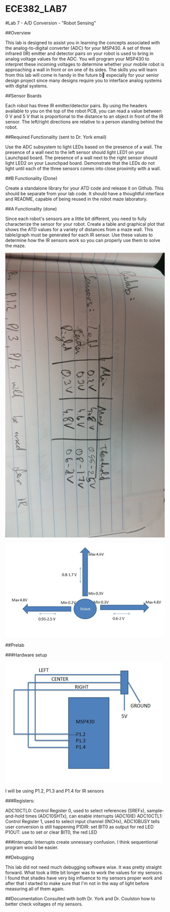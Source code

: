ECE382_LAB7
===========
#Lab 7 - A/D Conversion - "Robot Sensing"


##Overview

This lab is designed to assist you in learning the concepts associated with the analog-to-digital converter (ADC) for your MSP430. A set of three infrared (IR) emitter and detector pairs on your robot is used to bring in analog voltage values for the ADC. You will program your MSP430 to interpret these incoming voltages to determine whether your mobile robot is approaching a wall in front or on one of its sides. The skills you will learn from this lab will come in handy in the future b especially for your senior design project since many designs require you to interface analog systems with digital systems.

##Sensor Boards

Each robot has three IR emitter/detector pairs. By using the headers available to you on the top of the robot PCB, you can read a value between 0 V and 5 V that is proportional to the distance to an object in front of the IR sensor. The left/right directions are relative to a person standing behind the robot.

##Required Functionality (sent to Dr. York email)

Use the ADC subsystem to light LEDs based on the presence of a wall. The presence of a wall next to the left sensor should light LED1 on your Launchpad board. The presence of a wall next to the right sensor should light LED2 on your Launchpad board. Demonstrate that the LEDs do not light until each of the three sensors comes into close proximity with a wall.

##B Functionality (Done)

Create a standalone library for your ATD code and release it on Github. This should be separate from your lab code. It should have a thoughtful interface and README, capable of being reused in the robot maze laboratory.

##A Functionality (done)

Since each robot's sensors are a little bit different, you need to fully characterize the sensor for your robot. Create a table and graphical plot that shows the ATD values for a variety of distances from a maze wall. This table/graph must be generated for each IR sensor. Use these values to determine how the IR sensors work so you can properly use them to solve the maze.

![LCD](https://raw.githubusercontent.com/gytenis98/ECE382_LAB7/master/2014-12-11%2021.49.01.jpg?raw=true "LCD")

![LCD](https://raw.githubusercontent.com/gytenis98/ECE382_LAB7/master/graph.JPG?raw=true "LCD")


##Prelab

###Hardware setup

![LCD](https://raw.githubusercontent.com/gytenis98/ECE382_LAB7/master/Initial%20design.JPG?raw=true "LCD")

I will be using P1.2, P1.3 and P1.4 for IR sensors

###Registers:

ADC10CTL0: Control Register 0, used to select references (SREFx), sample-and-hold times (ADC10SHTx), can enable interrupts (ADC10IE)
 ADC10CTL1: Control Register 1, used to select input channel (INCHx), ADC10BUSY tells user conversion is still happening
 P1DIR: set BIT0 as output for red LED
 P1OUT: use to set or clear BIT0, the red LED 
 
###Interupts:
 Interrupts create unnessary confusion. I think sequentional program would be easier.
 
##Debugging

This lab did not need much debugging software wise. It was pretty straight forward. What took a little bit longer was to work the values for my sensors. I found that shades have very big influence to my sensors proper work and after that I started to make sure that I'm not in the way of light before measuring all of them again.


##Documentation
Consulted with both Dr. York and Dr. Coulston how to better check voltages of my sensors. 
